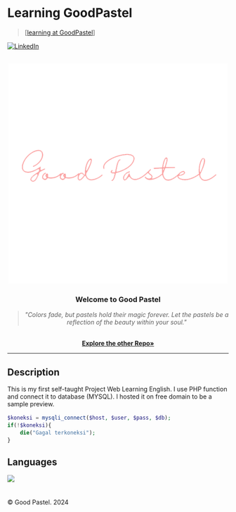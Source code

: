 # Learning GoodPastel

> [[learning at GoodPastel](https://learningat.great-site.net/)]

[![LinkedIn][linkedin-shield]][linkedin-url]

<br />
<div align="center">
  <a href="https://github.com/good-pastel/good-pastel.github.io">
    <img src="https://raw.githubusercontent.com/good-pastel/logos/main/20240210_203339_0000.png" alt="Header">
  </a>

  <h3 align="center">Welcome to Good Pastel</h3>

  <p align="center">
   <blockquote><i>"Colors fade, but pastels hold their magic forever. Let the pastels be a reflection of the beauty within your soul."</i></blockquote>
   <br />
    <a href="https://github.com/good-pastel?tab=repositories"><strong>Explore the other Repo»</strong></a>
  </p>
</div>

---

## Description

This is my first self-taught Project Web Learning English. I use PHP function and connect it to database <bold>(MYSQL)</bold>. I hosted it on free domain to be a sample preview.

```PHP
$koneksi = mysqli_connect($host, $user, $pass, $db);
if(!$koneksi){
    die("Gagal terkoneksi");
}
```

## Languages

<img src="https://i.ibb.co/YTtQX8R/2.png">
<br>
<br>
<br>
&copy Good Pastel. 2024

<!-- MARKDOWN LINKS & IMAGES -->

[linkedin-shield]: https://svgur.com/i/12Gy.svg
[linkedin-url]: https://linkedin.com/in/deviyool
